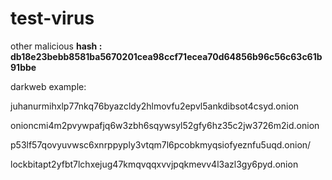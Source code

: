 # test-virus

other malicious
**hash : db18e23bebb8581ba5670201cea98ccf71ecea70d64856b96c56c63c61b91bbe**

darkweb example:

juhanurmihxlp77nkq76byazcldy2hlmovfu2epvl5ankdibsot4csyd.onion

onioncmi4m2pvywpafjq6w3zbh6sqywsyl52gfy6hz35c2jw3726m2id.onion

p53lf57qovyuvwsc6xnrppyply3vtqm7l6pcobkmyqsiofyeznfu5uqd.onion/

lockbitapt2yfbt7lchxejug47kmqvqqxvvjpqkmevv4l3azl3gy6pyd.onion

